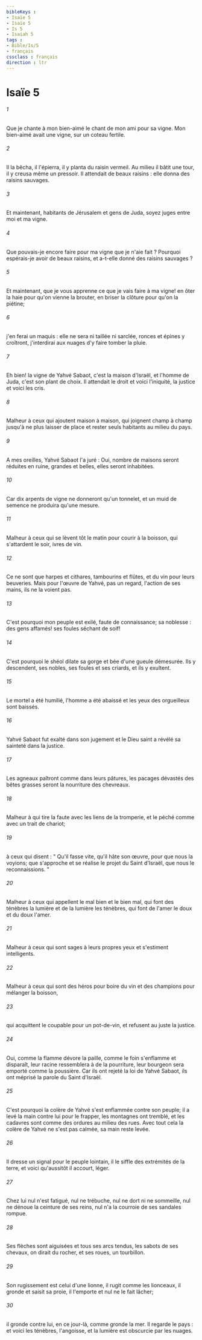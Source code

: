 ```yaml
---
bibleKeys : 
- Isaïe 5
- Isaïe 5
- Is 5
- Isaiah 5
tags : 
- Bible/Is/5
- français
cssclass : français
direction : ltr
---
```


# Isaïe 5

###### 1
Que je chante à mon bien-aimé le chant de mon ami pour sa vigne. Mon bien-aimé avait une vigne, sur un coteau fertile. 
###### 2
Il la bêcha, il l'épierra, il y planta du raisin vermeil. Au milieu il bâtit une tour, il y creusa même un pressoir. Il attendait de beaux raisins : elle donna des raisins sauvages. 
###### 3
Et maintenant, habitants de Jérusalem et gens de Juda, soyez juges entre moi et ma vigne. 
###### 4
Que pouvais-je encore faire pour ma vigne que je n'aie fait ? Pourquoi espérais-je avoir de beaux raisins, et a-t-elle donné des raisins sauvages ? 
###### 5
Et maintenant, que je vous apprenne ce que je vais faire à ma vigne! en ôter la haie pour qu'on vienne la brouter, en briser la clôture pour qu'on la piétine; 
###### 6
j'en ferai un maquis : elle ne sera ni taillée ni sarclée, ronces et épines y croîtront, j'interdirai aux nuages d'y faire tomber la pluie. 
###### 7
Eh bien! la vigne de Yahvé Sabaot, c'est la maison d'Israël, et l'homme de Juda, c'est son plant de choix. Il attendait le droit et voici l'iniquité, la justice et voici les cris. 
###### 8
Malheur à ceux qui ajoutent maison à maison, qui joignent champ à champ jusqu'à ne plus laisser de place et rester seuls habitants au milieu du pays. 
###### 9
A mes oreilles, Yahvé Sabaot l'a juré : Oui, nombre de maisons seront réduites en ruine, grandes et belles, elles seront inhabitées. 
###### 10
Car dix arpents de vigne ne donneront qu'un tonnelet, et un muid de semence ne produira qu'une mesure. 
###### 11
Malheur à ceux qui se lèvent tôt le matin pour courir à la boisson, qui s'attardent le soir, ivres de vin. 
###### 12
Ce ne sont que harpes et cithares, tambourins et flûtes, et du vin pour leurs beuveries. Mais pour l'œuvre de Yahvé, pas un regard, l'action de ses mains, ils ne la voient pas. 
###### 13
C'est pourquoi mon peuple est exilé, faute de connaissance; sa noblesse : des gens affamés! ses foules séchant de soif! 
###### 14
C'est pourquoi le shéol dilate sa gorge et bée d'une gueule démesurée. Ils y descendent, ses nobles, ses foules et ses criards, et ils y exultent. 
###### 15
Le mortel a été humilié, l'homme a été abaissé et les yeux des orgueilleux sont baissés. 
###### 16
Yahvé Sabaot fut exalté dans son jugement et le Dieu saint a révélé sa sainteté dans la justice. 
###### 17
Les agneaux paîtront comme dans leurs pâtures, les pacages dévastés des bêtes grasses seront la nourriture des chevreaux. 
###### 18
Malheur à qui tire la faute avec les liens de la tromperie, et le péché comme avec un trait de chariot; 
###### 19
à ceux qui disent : " Qu'il fasse vite, qu'il hâte son œuvre, pour que nous la voyions; que s'approche et se réalise le projet du Saint d'Israël, que nous le reconnaissions. " 
###### 20
Malheur à ceux qui appellent le mal bien et le bien mal, qui font des ténèbres la lumière et de la lumière les ténèbres, qui font de l'amer le doux et du doux l'amer. 
###### 21
Malheur à ceux qui sont sages à leurs propres yeux et s'estiment intelligents. 
###### 22
Malheur à ceux qui sont des héros pour boire du vin et des champions pour mélanger la boisson, 
###### 23
qui acquittent le coupable pour un pot-de-vin, et refusent au juste la justice. 
###### 24
Oui, comme la flamme dévore la paille, comme le foin s'enflamme et disparaît, leur racine ressemblera à de la pourriture, leur bourgeon sera emporté comme la poussière. Car ils ont rejeté la loi de Yahvé Sabaot, ils ont méprisé la parole du Saint d'Israël. 
###### 25
C'est pourquoi la colère de Yahvé s'est enflammée contre son peuple; il a levé la main contre lui pour le frapper, les montagnes ont tremblé, et les cadavres sont comme des ordures au milieu des rues. Avec tout cela la colère de Yahvé ne s'est pas calmée, sa main reste levée. 
###### 26
Il dresse un signal pour le peuple lointain, il le siffle des extrémités de la terre, et voici qu'aussitôt il accourt, léger. 
###### 27
Chez lui nul n'est fatigué, nul ne trébuche, nul ne dort ni ne sommeille, nul ne dénoue la ceinture de ses reins, nul n'a la courroie de ses sandales rompue. 
###### 28
Ses flèches sont aiguisées et tous ses arcs tendus, les sabots de ses chevaux, on dirait du rocher, et ses roues, un tourbillon. 
###### 29
Son rugissement est celui d'une lionne, il rugit comme les lionceaux, il gronde et saisit sa proie, il l'emporte et nul ne le fait lâcher; 
###### 30
il gronde contre lui, en ce jour-là, comme gronde la mer. Il regarde le pays : et voici les ténèbres, l'angoisse, et la lumière est obscurcie par les nuages. 
